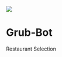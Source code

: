 <img src="https://img.icons8.com/color/344/mcdonalds-french-fries.png">

# Grub-Bot

Restaurant Selection
